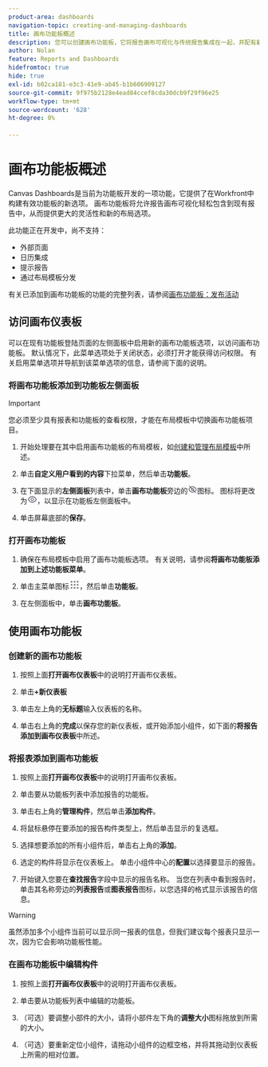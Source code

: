 ```yaml
---
product-area: dashboards
navigation-topic: creating-and-managing-dashboards
title: 画布功能板概述
description: 您可以创建画布功能板，它将报告画布可视化与传统报告集成在一起，并配有新的布局选项。
author: Nolan
feature: Reports and Dashboards
hidefromtoc: true
hide: true
exl-id: b02ca181-e3c3-41e9-ab45-b1b606909127
source-git-commit: 9f975b2128e4ead84ccef8cda30dcb9f29f96e25
workflow-type: tm+mt
source-wordcount: '628'
ht-degree: 0%

---
```


# 画布功能板概述

<!-- Audited: 12/2023 -->

Canvas Dashboards是当前为功能板开发的一项功能，它提供了在Workfront中构建有效功能板的新选项。 画布功能板将允许报告画布可视化轻松包含到现有报告中，从而提供更大的灵活性和新的布局选项。

此功能正在开发中，尚不支持：
* 外部页面
* 日历集成
* 提示报告
* 通过布局模板分发

有关已添加到画布功能板的功能的完整列表，请参阅[画布功能板：发布活动](/help/quicksilver/product-announcements/betas/canvas-dashboards-beta/canvas-dashboards-release-activity.md)

## 访问画布仪表板

可以在现有功能板登陆页面的左侧面板中启用新的画布功能板选项，以访问画布功能板。 默认情况下，此菜单选项处于关闭状态，必须打开才能获得访问权限。 有关启用菜单选项并导航到该菜单选项的信息，请参阅下面的说明。

### 将画布功能板添加到功能板左侧面板

>[!IMPORTANT]
>
>您必须至少具有报表和功能板的查看权限，才能在布局模板中切换画布功能板项目。

1. 开始处理要在其中启用画布功能板的布局模板，如[创建和管理布局模板](../../../administration-and-setup/customize-workfront/use-layout-templates/create-and-manage-layout-templates.md)中所述。

1. 单击&#x200B;**自定义用户看到的内容**&#x200B;下拉菜单，然后单击&#x200B;**功能板**。

1. 在下面显示的&#x200B;**左侧面板**&#x200B;列表中，单击&#x200B;**画布功能板**&#x200B;旁边的![](assets/delete-secondary-nav-item.png)图标。 图标将更改为![](assets/add-secondary-nav-item.png)，以显示在功能板左侧面板中。

1. 单击屏幕底部的&#x200B;**保存**。

### 打开画布功能板

1. 确保在布局模板中启用了画布功能板选项。 有关说明，请参阅&#x200B;**将画布功能板添加到上述功能板菜单**。

1. 单击主菜单图标![](assets/main-menu-icon.png)，然后单击&#x200B;**功能板**。

1. 在左侧面板中，单击&#x200B;**画布功能板**。

## 使用画布功能板

### 创建新的画布功能板

1. 按照上面&#x200B;**打开画布仪表板**&#x200B;中的说明打开画布仪表板。

1. 单击&#x200B;**+新仪表板**

1. 单击左上角的&#x200B;**无标题**&#x200B;输入仪表板的名称。

1. 单击右上角的&#x200B;**完成**&#x200B;以保存您的新仪表板，或开始添加小组件，如下面的&#x200B;**将报告添加到画布仪表板**&#x200B;中所述。

### 将报表添加到画布功能板

1. 按照上面&#x200B;**打开画布仪表板**&#x200B;中的说明打开画布仪表板。

1. 单击要从功能板列表中添加报告的功能板。

1. 单击右上角的&#x200B;**管理构件**，然后单击&#x200B;**添加构件**。

1. 将鼠标悬停在要添加的报告构件类型上，然后单击显示的复选框。

1. 选择想要添加的所有小组件后，单击右上角的&#x200B;**添加**。

1. 选定的构件将显示在仪表板上。 单击小组件中心的&#x200B;**配置**&#x200B;以选择要显示的报告。

1. 开始键入您要在&#x200B;**查找报告**&#x200B;字段中显示的报告名称。 当您在列表中看到报告时，单击其名称旁边的&#x200B;**列表报告**&#x200B;或&#x200B;**图表报告**&#x200B;图标，以您选择的格式显示该报告的信息。

>[!WARNING]
> 虽然添加多个小组件当前可以显示同一报表的信息，但我们建议每个报表只显示一次，因为它会影响功能板性能。

### 在画布功能板中编辑构件

1. 按照上面&#x200B;**打开画布仪表板**&#x200B;中的说明打开画布仪表板。

1. 单击要从功能板列表中编辑的功能板。

1. （可选）要调整小部件的大小，请将小部件左下角的&#x200B;**调整大小**&#x200B;图标拖放到所需的大小。

1. （可选）要重新定位小组件，请拖动小组件的边框空格，并将其拖动到仪表板上所需的相对位置。
